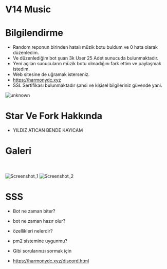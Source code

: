 # V14 Music


# Bilgilendirme

- Random reponun birinden hatalı müzik botu buldum ve 0 hata olarak düzenledim.
- Ve düzenlediğim bot şuan 3k User 25 Adet sunucuda bulunmaktadır.
- Yeni açılan sunucuların müzik botu olmadığını fark ettim ve paylaşmak istedim.
- Web sitesine de uğramak isterseniz.  
- https://harmonydc.xyz
- SSL Sertifikası bulunmaktadır şahsi ve kişisel bilgileriniz güvende yani.

![unknown](https://user-images.githubusercontent.com/60463845/187015507-1b944a7d-11ef-403c-8a4c-d7bffc7153a6.png)


# Star Ve Fork Hakkında

- YILDIZ ATICAN BENDE KAYICAM

# Galeri

<br> </br>
![Screenshot_1](https://user-images.githubusercontent.com/60463845/187015585-49bf3e60-7a1e-4d78-aeb0-9339d5725b81.png)
![Screenshot_2](https://user-images.githubusercontent.com/60463845/187015586-5c8f1ddd-37e4-4a40-88bf-5cb341987617.png)


# SSS


- Bot ne zaman biter?
- bot ne zaman hazır olur?
- özellikleri nelerdir?
- pm2 sistemine uygunmu?


- Gibi sorularınızı sormak için 

- https://harmonydc.xyz/discord.html

